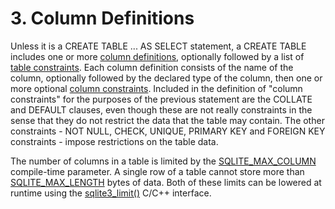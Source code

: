 # 3\. Column Definitions


Unless it is a CREATE TABLE ... AS SELECT statement, a CREATE TABLE includes
one or more [column definitions](syntax/column-def.html), optionally followed by a list of
[table constraints](syntax/table-constraint.html). Each column definition consists of the
name of the column, optionally followed by the declared type of the column,
then one or more optional [column constraints](syntax/column-constraint.html). Included in
the definition of "column constraints" for the purposes of the previous
statement are the COLLATE and DEFAULT clauses, even though these are not really
constraints in the sense that they do not restrict the data that the table may
contain. The other constraints \- NOT NULL, CHECK, UNIQUE, PRIMARY KEY and
FOREIGN KEY constraints \- impose restrictions on the table data.



The number of columns in a table is limited by the [SQLITE\_MAX\_COLUMN](limits.html#max_column)
compile\-time parameter. A single row of a table cannot store more than
[SQLITE\_MAX\_LENGTH](limits.html#max_length) bytes of data. Both of these limits can be lowered at
runtime using the [sqlite3\_limit()](c3ref/limit.html) C/C\+\+ interface.


